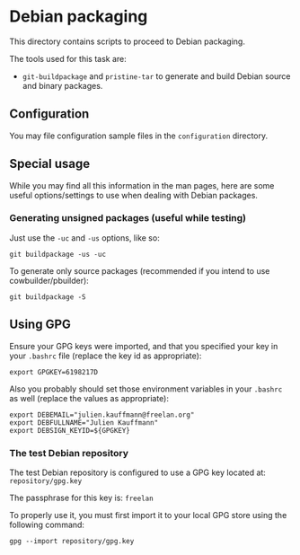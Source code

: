 Debian packaging
================

This directory contains scripts to proceed to Debian packaging.

The tools used for this task are:

* `git-buildpackage` and `pristine-tar` to generate and build Debian source and binary packages.

Configuration
-------------

You may file configuration sample files in the `configuration` directory.

Special usage
-------------

While you may find all this information in the man pages, here are some useful options/settings to use when dealing with Debian packages.

### Generating unsigned packages (useful while testing)

Just use the `-uc` and `-us` options, like so:

    git buildpackage -us -uc

To generate only source packages (recommended if you intend to use cowbuilder/pbuilder):

    git buildpackage -S

Using GPG
---------

Ensure your GPG keys were imported, and that you specified your key in your `.bashrc` file (replace the key id as appropriate):

    export GPGKEY=6198217D

Also you probably should set those environment variables in your `.bashrc` as well (replace the values as appropriate):

    export DEBEMAIL="julien.kauffmann@freelan.org"
    export DEBFULLNAME="Julien Kauffmann"
    export DEBSIGN_KEYID=${GPGKEY}

### The test Debian repository

The test Debian repository is configured to use a GPG key located at: `repository/gpg.key`

The passphrase for this key is: `freelan`

To properly use it, you must first import it to your local GPG store using the following command:

    gpg --import repository/gpg.key
